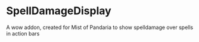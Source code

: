 # SpellDamageDisplay
A wow addon, created for Mist of Pandaria to show spelldamage over spells in action bars
